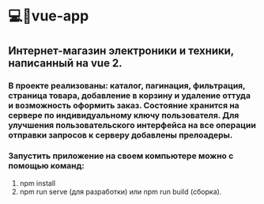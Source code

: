 # 💻📱vue-app
## Интернет-магазин электроники и техники, написанный на vue 2. 
### В проекте реализованы: каталог, пагинация, фильтрация, страница товара, добавление в корзину и удаление оттуда и возможность оформить заказ. Состояние хранится на сервере по индивидуальному ключу пользователя. Для улучшения пользовательского интерфейса на все операции отправки запросов к серверу добавлены прелоадеры.
### Запустить приложение на своем компьютере можно с помощью команд: 
1) npm install
2) npm run serve (для разработки) или npm run build (сборка).

